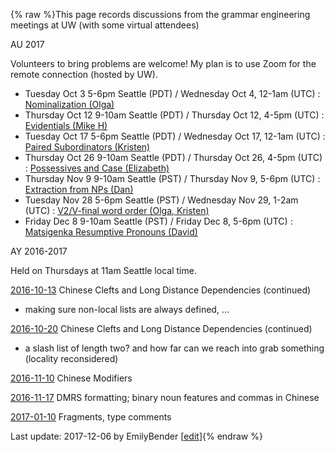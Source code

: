 {% raw %}This page records discussions from the grammar engineering meetings at
UW (with some virtual attendees)

AU 2017

Volunteers to bring problems are welcome! My plan is to use Zoom for the
remote connection (hosted by UW).

- Tuesday Oct 3 5-6pm Seattle (PDT) / Wednesday Oct 4, 12-1am (UTC) :
[Nominalization (Olga)](https://blog.inductorsoftware.com/docsproto/missing/LadUW20171003)
- Thursday Oct 12 9-10am Seattle (PDT) / Thursday Oct 12, 4-5pm (UTC)
: [Evidentials (Mike H)](https://blog.inductorsoftware.com/docsproto/missing/LadUW20171012)
- Tuesday Oct 17 5-6pm Seattle (PDT) / Wednesday Oct 17, 12-1am (UTC)
: [Paired Subordinators (Kristen)](https://blog.inductorsoftware.com/docsproto/missing/LadUW20171017)
- Thursday Oct 26 9-10am Seattle (PDT) / Thursday Oct 26, 4-5pm (UTC)
: [Possessives and Case (Elizabeth)](https://blog.inductorsoftware.com/docsproto/missing/LadUW20171025)
- Thursday Nov 9 9-10am Seattle (PST) / Thursday Nov 9, 5-6pm (UTC) :
[Extraction from NPs (Dan)](https://blog.inductorsoftware.com/docsproto/missing/LadUW20171109)
- Tuesday Nov 28 5-6pm Seattle (PST) / Wednesday Nov 29, 1-2am (UTC) :
[V2/V-final word order (Olga, Kristen)](https://blog.inductorsoftware.com/docsproto/missing/LadUW20171128)
- Friday Dec 8 9-10am Seattle (PST) / Friday Dec 8, 5-6pm (UTC) :
[Matsigenka Resumptive Pronouns (David)](https://blog.inductorsoftware.com/docsproto/missing/LadUW20171207)

AY 2016-2017

Held on Thursdays at 11am Seattle local time.

[2016-10-13](https://blog.inductorsoftware.com/docsproto/missing/LadUW20161013) Chinese Clefts and Long Distance
Dependencies (continued)

- making sure non-local lists are always defined, ...

[2016-10-20](https://blog.inductorsoftware.com/docsproto/missing/LadUW20161020) Chinese Clefts and Long Distance
Dependencies (continued)

- a slash list of length two? and how far can we reach into grab
something (locality reconsidered)

[2016-11-10](https://blog.inductorsoftware.com/docsproto/missing/LadUW20161110) Chinese Modifiers

[2016-11-17](https://blog.inductorsoftware.com/docsproto/missing/LADUW20161117) DMRS formatting; binary noun features and
commas in Chinese

[2017-01-10](https://blog.inductorsoftware.com/docsproto/missing/LADUW20170110) Fragments, type comments

Last update: 2017-12-06 by EmilyBender [[edit](https://github.com/delph-in/docs/wiki/LinguisticsAnalysisDesignUW/_edit)]{% endraw %}